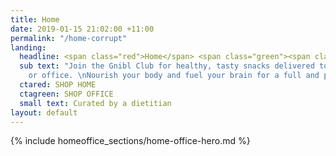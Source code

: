 ```yaml
---
title: Home
date: 2019-01-15 21:02:00 +11:00
permalink: "/home-corrupt"
landing:
  headline: <span class="red">Home</span> <span class="green"><span class="or">or</span>&nbsp;Office</span>
  sub text: "Join the Gnibl Club for healthy, tasty snacks delivered to your home
    or office. \nNourish your body and fuel your brain for a full and productive day."
  ctared: SHOP HOME
  ctagreen: SHOP OFFICE
  small text: Curated by a dietitian
layout: default
---
```


<main>
{% include homeoffice_sections/home-office-hero.md %}
</main>
